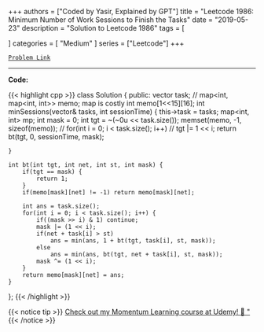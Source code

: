 
+++
authors = ["Coded by Yasir, Explained by GPT"]
title = "Leetcode 1986: Minimum Number of Work Sessions to Finish the Tasks"
date = "2019-05-23"
description = "Solution to Leetcode 1986"
tags = [
    
]
categories = [
    "Medium"
]
series = ["Leetcode"]
+++



[`Problem Link`](https://leetcode.com/problems/minimum-number-of-work-sessions-to-finish-the-tasks/description/)

---

**Code:**

{{< highlight cpp >}}
class Solution {
public:
    vector<int> task;
    // map<int, map<int, int>> memo; map is costly
    int memo[1<<15][16];
    int minSessions(vector<int>& tasks, int sessionTime) {
        this->task = tasks;
        map<int, int> mp;
        int mask = 0;
        int tgt = ~(~0u << task.size());
        memset(memo, -1, sizeof(memo));
        // for(int i = 0; i < task.size(); i++)
        //     tgt |= 1 << i;
        return bt(tgt, 0, sessionTime, mask);
        
    }
    
    int bt(int tgt, int net, int st, int mask) {
        if(tgt == mask) {
            return 1;
        }
        if(memo[mask][net] != -1) return memo[mask][net];
        
        int ans = task.size();
        for(int i = 0; i < task.size(); i++) {
            if((mask >> i) & 1) continue;
            mask |= (1 << i);
            if(net + task[i] > st)
                ans = min(ans, 1 + bt(tgt, task[i], st, mask));
            else
                ans = min(ans, bt(tgt, net + task[i], st, mask));
            mask ^= (1 << i);
        }
        return memo[mask][net] = ans;
    }
    
};
{{< /highlight >}}


{{< notice tip >}}
[Check out my Momentum Learning course at Udemy! 🚀 "](https://www.udemy.com/course/blind-75-the-data-structures-and-algorithms-essentials/)
{{< /notice >}}

